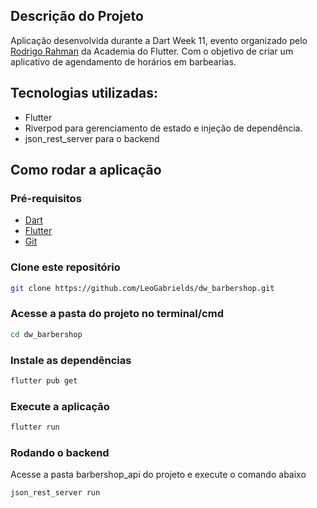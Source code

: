 ﻿## Descrição do Projeto
 
Aplicação desenvolvida durante a Dart Week 11, evento organizado pelo [Rodrigo Rahman](https://github.com/rodrigorahman) da Academia do Flutter. Com o objetivo de criar um aplicativo de agendamento de horários em barbearias.

## Tecnologias utilizadas:
 - Flutter
 - Riverpod para gerenciamento de estado e injeção de dependência.
 - json_rest_server para o backend

## Como rodar a aplicação
### Pré-requisitos
 - [Dart](https://dart.dev/get-dart)
 - [Flutter](https://flutter.dev/docs/get-started/install)
 - [Git](https://git-scm.com/)

### Clone este repositório
```bash
git clone https://github.com/LeoGabrields/dw_barbershop.git
```
### Acesse a pasta do projeto no terminal/cmd
```bash
cd dw_barbershop
```
### Instale as dependências
```bash
flutter pub get
```
### Execute a aplicação
```bash
flutter run
```

### Rodando o backend
Acesse a pasta barbershop_api do projeto e execute o comando abaixo
```bash
json_rest_server run
```



